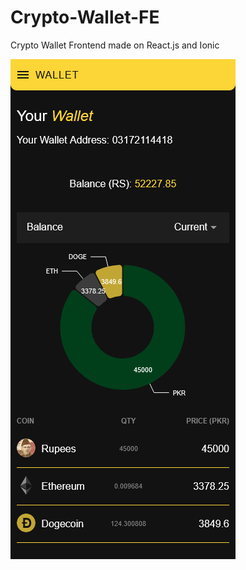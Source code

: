 # Crypto-Wallet-FE
Crypto Wallet Frontend made on React.js and Ionic

![Home Page](https://github.com/Elusive7733/Crypto-Wallet-FE/blob/main/Images/HomePage.png?raw=true)
